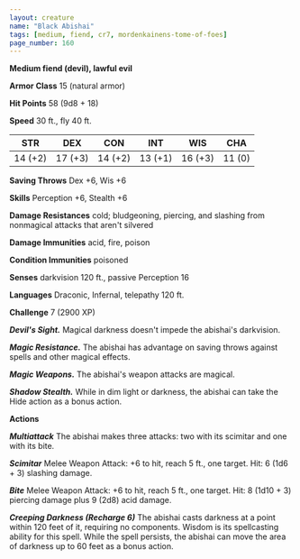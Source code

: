 ```yaml
---
layout: creature
name: "Black Abishai"
tags: [medium, fiend, cr7, mordenkainens-tome-of-foes]
page_number: 160
---
```


**Medium fiend (devil), lawful evil**

**Armor Class** 15 (natural armor)

**Hit Points** 58  (9d8 + 18)

**Speed** 30 ft., fly 40 ft.

|   STR   |   DEX   |   CON   |   INT   |   WIS   |   CHA   |
|:-------:|:-------:|:-------:|:-------:|:-------:|:-------:|
| 14 (+2) | 17 (+3) | 14 (+2) | 13 (+1) | 16 (+3) | 11 (0) |

**Saving Throws** Dex +6, Wis +6

**Skills** Perception +6, Stealth +6

**Damage Resistances** cold; bludgeoning, piercing, and slashing from nonmagical attacks that aren't silvered

**Damage Immunities** acid, fire, poison

**Condition Immunities** poisoned

**Senses** darkvision 120 ft., passive Perception 16

**Languages** Draconic, Infernal, telepathy 120 ft.

**Challenge** 7 (2900 XP)

***Devil's Sight.*** Magical darkness doesn't impede the abishai's darkvision.

***Magic Resistance.*** The abishai has advantage on saving throws against spells and other magical effects.

***Magic Weapons.*** The abishai's weapon attacks are magical.

***Shadow Stealth.*** While in dim light or darkness, the abishai can take the Hide action as a bonus action.

**Actions**

***Multiattack*** The abishai makes three attacks: two with its scimitar and one with its bite.

***Scimitar*** Melee Weapon Attack: +6 to hit, reach 5 ft., one target. Hit: 6 (1d6 + 3) slashing damage.

***Bite*** Melee Weapon Attack: +6 to hit, reach 5 ft., one target. Hit: 8 (1d10 + 3) piercing damage plus 9 (2d8) acid damage.

***Creeping Darkness (Recharge 6)*** The abishai casts darkness at a point within 120 feet of it, requiring no components. Wisdom is its spellcasting ability for this spell. While the spell persists, the abishai can move the area of darkness up to 60 feet as a bonus action.